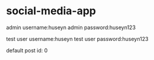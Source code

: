 # social-media-app
admin username:huseyn
admin password:huseyn123

test user username:huseyn
test user password:huseyn123


default post id: 0
